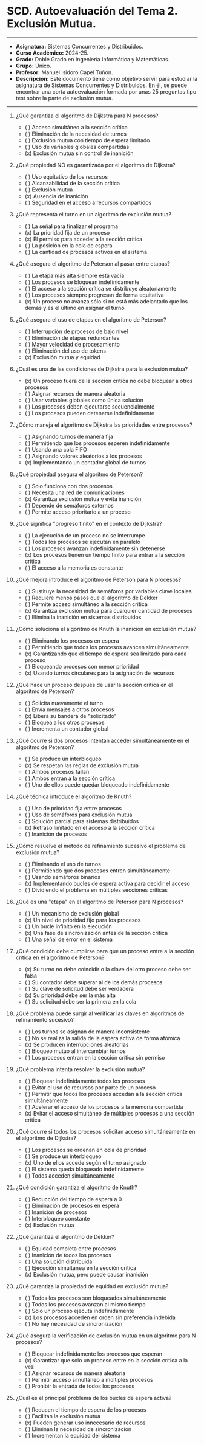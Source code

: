 <br>

# SCD. Autoevaluación del Tema 2. Exclusión Mutua.

***

- **Asignatura:** Sistemas Concurrentes y Distribuidos.
- **Curso Académico:** 2024-25.
- **Grado:** Doble Grado en Ingeniería Informática y Matemáticas.
- **Grupo:** Único.
- **Profesor:** Manuel Isidoro Capel Tuñón.
- **Descripción:** Este documento tiene como objetivo servir para estudiar la asignatura de Sistemas Concurrentes y Distribuidos. En él, se puede encontrar una corta autoevaluación formada por unas 25 preguntas tipo test sobre la parte de exclusión mutua.
***
 
1. ¿Qué garantiza el algoritmo de Dijkstra para N procesos?
    - ( ) Acceso simultáneo a la sección crítica
    - ( ) Eliminación de la necesidad de turnos
    - ( ) Exclusión mutua con tiempo de espera limitado
    - ( ) Uso de variables globales compartidas
    - (x) Exclusión mutua sin control de inanición

2. ¿Qué propiedad NO es garantizada por el algoritmo de Dijkstra?
    - ( ) Uso equitativo de los recursos
    - ( ) Alcanzabilidad de la sección crítica
    - ( ) Exclusión mutua
    - (x) Ausencia de inanición
    - ( ) Seguridad en el acceso a recursos compartidos

3. ¿Qué representa el turno en un algoritmo de exclusión mutua?
    - ( ) La señal para finalizar el programa
    - (x) La prioridad fija de un proceso
    - (x) El permiso para acceder a la sección crítica
    - ( ) La posición en la cola de espera
    - ( ) La cantidad de procesos activos en el sistema

4. ¿Qué asegura el algoritmo de Peterson al pasar entre etapas?
    - ( ) La etapa más alta siempre está vacía
    - ( ) Los procesos se bloquean indefinidamente
    - ( ) El acceso a la sección crítica se distribuye aleatoriamente
    - ( ) Los procesos siempre progresan de forma equitativa
    - (x) Un proceso no avanza sólo si no está más adelantado que los demás y es el último en asignar el turno

5. ¿Qué asegura el uso de etapas en el algoritmo de Peterson?
    - ( ) Interrupción de procesos de bajo nivel
    - ( ) Eliminación de etapas redundantes
    - ( ) Mayor velocidad de procesamiento
    - ( ) Eliminación del uso de tokens
    - (x) Exclusión mutua y equidad

6. ¿Cuál es una de las condiciones de Dijkstra para la exclusión mutua?
    - (x) Un proceso fuera de la sección crítica no debe bloquear a otros procesos
    - ( ) Asignar recursos de manera aleatoria
    - ( ) Usar variables globales como única solución
    - ( ) Los procesos deben ejecutarse secuencialmente
    - ( ) Los procesos pueden detenerse indefinidamente

7. ¿Cómo maneja el algoritmo de Dijkstra las prioridades entre procesos?
    - ( ) Asignando turnos de manera fija
    - ( ) Permitiendo que los procesos esperen indefinidamente
    - ( ) Usando una cola FIFO
    - ( ) Asignando valores aleatorios a los procesos
    - (x) Implementando un contador global de turnos

8. ¿Qué propiedad asegura el algoritmo de Peterson?
    - ( ) Solo funciona con dos procesos
    - ( ) Necesita una red de comunicaciones
    - (x) Garantiza exclusión mutua y evita inanición
    - ( ) Depende de semáforos externos
    - ( ) Permite acceso prioritario a un proceso

9. ¿Qué significa "progreso finito" en el contexto de Dijkstra? 
    - ( ) La ejecución de un proceso no se interrumpe
    - ( ) Todos los procesos se ejecutan en paralelo
    - ( ) Los procesos avanzan indefinidamente sin detenerse
    - (x) Los procesos tienen un tiempo finito para entrar a la sección crítica
    - ( ) El acceso a la memoria es constante

10. ¿Qué mejora introduce el algoritmo de Peterson para N procesos?
    - ( ) Sustituye la necesidad de semáforos por variables clave locales
    - ( ) Requiere menos pasos que el algoritmo de Dekker
    - ( ) Permite acceso simultáneo a la sección crítica
    - (x) Garantiza exclusión mutua para cualquier cantidad de procesos
    - ( ) Elimina la inanición en sistemas distribuidos

11. ¿Cómo soluciona el algoritmo de Knuth la inanición en exclusión mutua?
    - ( ) Eliminando los procesos en espera
    - ( ) Permitiendo que todos los procesos avancen simultáneamente
    - (x) Garantizando que el tiempo de espera sea limitado para cada proceso
    - ( ) Bloqueando procesos con menor prioridad
    - (x) Usando turnos circulares para la asignación de recursos

12. ¿Qué hace un proceso después de usar la sección crítica en el algoritmo de Peterson?
    - ( ) Solicita nuevamente el turno
    - ( ) Envía mensajes a otros procesos
    - (x) Libera su bandera de "solicitado"
    - ( ) Bloquea a los otros procesos
    - ( ) Incrementa un contador global

13. ¿Qué ocurre si dos procesos intentan acceder simultáneamente en el algoritmo de Peterson?
    - ( ) Se produce un interbloqueo
    - (x) Se respetan las reglas de exclusión mutua
    - ( ) Ambos procesos fallan
    - ( ) Ambos entran a la sección crítica
    - ( ) Uno de ellos puede quedar bloqueado indefinidamente

14. ¿Qué técnica introduce el algoritmo de Knuth?
    - ( ) Uso de prioridad fija entre procesos
    - ( ) Uso de semáforos para exclusión mutua
    - ( ) Solución parcial para sistemas distribuidos
    - (x) Retraso limitado en el acceso a la sección crítica
    - ( ) Inanición de procesos

15. ¿Cómo resuelve el método de refinamiento sucesivo el problema de exclusión mutua?
    - ( ) Eliminando el uso de turnos
    - ( ) Permitiendo que dos procesos entren simultáneamente
    - ( ) Usando semáforos binarios
    - (x) Implementando bucles de espera activa para decidir el acceso
    - ( ) Dividiendo el problema en múltiples secciones críticas

16. ¿Qué es una "etapa" en el algoritmo de Peterson para N procesos?
    - ( ) Un mecanismo de exclusión global
    - (x) Un nivel de prioridad fijo para los procesos
    - ( ) Un bucle infinito en la ejecución
    - (x) Una fase de sincronización antes de la sección crítica
    - ( ) Una señal de error en el sistema

17. ¿Qué condición debe cumplirse para que un proceso entre a la sección crítica en el algoritmo de Peterson?
    - (x) Su turno no debe coincidir o la clave del otro proceso debe ser falsa
    - ( ) Su contador debe superar al de los demás procesos
    - ( ) Su clave de solicitud debe ser verdadera
    - (x) Su prioridad debe ser la más alta
    - ( ) Su solicitud debe ser la primera en la cola

18. ¿Qué problema puede surgir al verificar las claves en algoritmos de refinamiento sucesivo?
    - ( ) Los turnos se asignan de manera inconsistente
    - ( ) No se realiza la salida de la espera activa de forma atómica
    - (x) Se producen interrupciones aleatorias
    - ( ) Bloqueo mutuo al intercambiar turnos
    - ( ) Los procesos entran en la sección crítica sin permiso

19. ¿Qué problema intenta resolver la exclusión mutua?
    - ( ) Bloquear indefinidamente todos los procesos
    - ( ) Evitar el uso de recursos por parte de un proceso
    - ( ) Permitir que todos los procesos accedan a la sección crítica simultáneamente
    - ( ) Acelerar el acceso de los procesos a la memoria compartida
    - (x) Evitar el acceso simultáneo de múltiples procesos a una sección crítica

20. ¿Qué ocurre si todos los procesos solicitan acceso simultáneamente en el algoritmo de Dijkstra?
    - ( ) Los procesos se ordenan en cola de prioridad
    - ( ) Se produce un interbloqueo
    - (x) Uno de ellos accede según el turno asignado
    - ( ) El sistema queda bloqueado indefinidamente
    - ( ) Todos acceden simultáneamente

21. ¿Qué condición garantiza el algoritmo de Knuth?
    - ( ) Reducción del tiempo de espera a 0
    - ( ) Eliminación de procesos en espera
    - ( ) Inanición de procesos
    - ( ) Interbloqueo constante
    - (x) Exclusión mutua

22. ¿Qué garantiza el algoritmo de Dekker?
    - ( ) Equidad completa entre procesos
    - ( ) Inanición de todos los procesos
    - ( ) Una solución distribuida
    - ( ) Ejecución simultánea en la sección crítica
    - (x) Exclusión mutua, pero puede causar inanición

23. ¿Qué garantiza la propiedad de equidad en exclusión mutua?
    - ( ) Todos los procesos son bloqueados simultáneamente
    - ( ) Todos los procesos avanzan al mismo tiempo
    - ( ) Solo un proceso ejecuta indefinidamente
    - (x) Los procesos acceden en orden sin preferencia indebida
    - ( ) No hay necesidad de sincronización

24. ¿Qué asegura la verificación de exclusión mutua en un algoritmo para N procesos?
    - ( ) Bloquear indefinidamente los procesos que esperan
    - (x) Garantizar que solo un proceso entre en la sección crítica a la vez
    - ( ) Asignar recursos de manera aleatoria
    - ( ) Permitir acceso simultáneo a múltiples procesos
    - ( ) Prohibir la entrada de todos los procesos

25. ¿Cuál es el principal problema de los bucles de espera activa?
    - ( ) Reducen el tiempo de espera de los procesos
    - ( ) Facilitan la exclusión mutua
    - (x) Pueden generar uso innecesario de recursos
    - ( ) Eliminan la necesidad de sincronización
    - ( ) Incrementan la equidad del sistema
